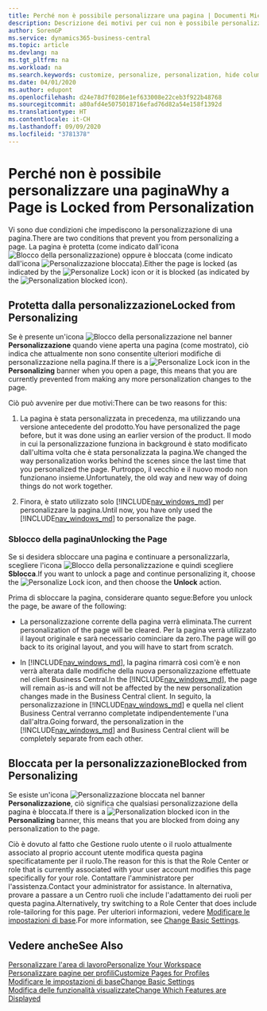 ```yaml
---
title: Perché non è possibile personalizzare una pagina | Documenti Microsoft
description: Descrizione dei motivi per cui non è possibile personalizzare una pagina e delle azioni che è possibile intraprendere per sbloccare la pagina e personalizzarla.
author: SorenGP
ms.service: dynamics365-business-central
ms.topic: article
ms.devlang: na
ms.tgt_pltfrm: na
ms.workload: na
ms.search.keywords: customize, personalize, personalization, hide columns, remove fields, move fields
ms.date: 04/01/2020
ms.author: edupont
ms.openlocfilehash: d24e78d7f0286e1ef633008e22ceb3f922b48768
ms.sourcegitcommit: a80afd4e5075018716efad76d82a54e158f1392d
ms.translationtype: HT
ms.contentlocale: it-CH
ms.lasthandoff: 09/09/2020
ms.locfileid: "3781378"
---
```

# <a name="why-a-page-is-locked-from-personalization"></a><span data-ttu-id="a8c44-103">Perché non è possibile personalizzare una pagina</span><span class="sxs-lookup"><span data-stu-id="a8c44-103">Why a Page is Locked from Personalization</span></span>

<span data-ttu-id="a8c44-104">Vi sono due condizioni che impediscono la personalizzazione di una pagina.</span><span class="sxs-lookup"><span data-stu-id="a8c44-104">There are two conditions that prevent you from personalizing a page.</span></span> <span data-ttu-id="a8c44-105">La pagina è protetta (come indicato dall'icona ![Blocco della personalizzazione](media/personalization-lock-icon.png "Blocco della personalizzazione")) oppure è bloccata (come indicato dall'icona ![Personalizzazione bloccata](media/personalization-blocked-icon.png "Personalizzazione bloccata")).</span><span class="sxs-lookup"><span data-stu-id="a8c44-105">Either the page is locked (as indicated by the ![Personalize Lock](media/personalization-lock-icon.png "Personalize lock")) icon or it is blocked (as indicated by the ![Personalization blocked](media/personalization-blocked-icon.png "Personalization blocked") icon).</span></span>

## <a name="locked-from-personalizing"></a><span data-ttu-id="a8c44-106">Protetta dalla personalizzazione</span><span class="sxs-lookup"><span data-stu-id="a8c44-106">Locked from Personalizing</span></span>

<span data-ttu-id="a8c44-107">Se è presente un'icona ![Blocco della personalizzazione](media/personalization-lock-icon.png "Blocco della personalizzazione") nel banner **Personalizzazione** quando viene aperta una pagina (come mostrato), ciò indica che attualmente non sono consentite ulteriori modifiche di personalizzazione nella pagina.</span><span class="sxs-lookup"><span data-stu-id="a8c44-107">If there is a ![Personalize Lock](media/personalization-lock-icon.png "Personalize lock") icon in the **Personalizing** banner when you open a page, this means that you are currently prevented from making any more personalization changes to the page.</span></span>

<!-- This is because we changed the way personalization works behind the scenes since the last time that you personalized the page. Unfortunately, the old way and new of doing things do not work together.

The page currently includes the last personalization changes that you made. If you want to continue personalizing the page, then you can choose the lock icon and then **Unlock**. Just be aware that if you choose to unlock the page, the current personalization of the page will be cleared, and you will have to start from scratch.
-->

<span data-ttu-id="a8c44-108">Ciò può avvenire per due motivi:</span><span class="sxs-lookup"><span data-stu-id="a8c44-108">There can be two reasons for this:</span></span>

1. <span data-ttu-id="a8c44-109">La pagina è stata personalizzata in precedenza, ma utilizzando una versione antecedente del prodotto.</span><span class="sxs-lookup"><span data-stu-id="a8c44-109">You have personalized the page before, but it was done using an earlier version of the product.</span></span> <span data-ttu-id="a8c44-110">Il modo in cui la personalizzazione funziona in background è stato modificato dall'ultima volta che è stata personalizzata la pagina.</span><span class="sxs-lookup"><span data-stu-id="a8c44-110">We changed the way personalization works behind the scenes since the last time that you personalized the page.</span></span> <span data-ttu-id="a8c44-111">Purtroppo, il vecchio e il nuovo modo non funzionano insieme.</span><span class="sxs-lookup"><span data-stu-id="a8c44-111">Unfortunately, the old way and new way of doing things do not work together.</span></span>

2. <span data-ttu-id="a8c44-112">Finora, è stato utilizzato solo [!INCLUDE[nav_windows_md](includes/nav_windows_md.md)] per personalizzare la pagina.</span><span class="sxs-lookup"><span data-stu-id="a8c44-112">Until now, you have only used the [!INCLUDE[nav_windows_md](includes/nav_windows_md.md)] to personalize the page.</span></span>

### <a name="unlocking-the-page"></a><span data-ttu-id="a8c44-113">Sblocco della pagina</span><span class="sxs-lookup"><span data-stu-id="a8c44-113">Unlocking the Page</span></span>

<span data-ttu-id="a8c44-114">Se si desidera sbloccare una pagina e continuare a personalizzarla, scegliere l'icona ![Blocco della personalizzazione](media/personalization-lock-icon.png "Blocco della personalizzazione") e quindi scegliere **Sblocca**.</span><span class="sxs-lookup"><span data-stu-id="a8c44-114">If you want to unlock a page and continue personalizing it, choose the ![Personalize Lock](media/personalization-lock-icon.png "Personalize lock") icon, and then choose the **Unlock** action.</span></span>  

<span data-ttu-id="a8c44-115">Prima di sbloccare la pagina, considerare quanto segue:</span><span class="sxs-lookup"><span data-stu-id="a8c44-115">Before you unlock the page, be aware of the following:</span></span>

- <span data-ttu-id="a8c44-116">La personalizzazione corrente della pagina verrà eliminata.</span><span class="sxs-lookup"><span data-stu-id="a8c44-116">The current personalization of the page will be cleared.</span></span> <span data-ttu-id="a8c44-117">Per la pagina verrà utilizzato il layout originale e sarà necessario cominciare da zero.</span><span class="sxs-lookup"><span data-stu-id="a8c44-117">The page will go back to its original layout, and you will have to start from scratch.</span></span>

- <span data-ttu-id="a8c44-118">In [!INCLUDE[nav_windows_md](includes/nav_windows_md.md)], la pagina rimarrà così com'è e non verrà alterata dalle modifiche della nuova personalizzazione effettuate nel client Business Central.</span><span class="sxs-lookup"><span data-stu-id="a8c44-118">In the [!INCLUDE[nav_windows_md](includes/nav_windows_md.md)], the page will remain as-is and will not be affected by the new personalization changes made in the Business Central client.</span></span> <span data-ttu-id="a8c44-119">In seguito, la personalizzazione in [!INCLUDE[nav_windows_md](includes/nav_windows_md.md)] e quella nel client Business Central verranno completate indipendentemente l'una dall'altra.</span><span class="sxs-lookup"><span data-stu-id="a8c44-119">Going forward, the personalization in the [!INCLUDE[nav_windows_md](includes/nav_windows_md.md)] and Business Central client will be completely separate from each other.</span></span>

## <a name="blocked-from-personalizing"></a><span data-ttu-id="a8c44-120">Bloccata per la personalizzazione</span><span class="sxs-lookup"><span data-stu-id="a8c44-120">Blocked from Personalizing</span></span>

<span data-ttu-id="a8c44-121">Se esiste un'icona ![Personalizzazione bloccata](media/personalization-blocked-icon.png "Personalizzazione bloccata") nel banner **Personalizzazione**, ciò significa che qualsiasi personalizzazione della pagina è bloccata.</span><span class="sxs-lookup"><span data-stu-id="a8c44-121">If there is a ![Personalization blocked](media/personalization-blocked-icon.png "Personalization blocked") icon in the **Personalizing** banner, this means that you are blocked from doing any personalization to the page.</span></span>

<!-- Only text is translated, so removing this image for non-English UX reasons.  ![Personalize blocked](media/personalization-blocked.png "Personalize lock") -->

<span data-ttu-id="a8c44-122">Ciò è dovuto al fatto che Gestione ruolo utente o il ruolo attualmente associato al proprio account utente modifica questa pagina specificatamente per il ruolo.</span><span class="sxs-lookup"><span data-stu-id="a8c44-122">The reason for this is that the Role Center or role that is currently associated with your user account modifies this page specifically for your role.</span></span> <span data-ttu-id="a8c44-123">Contattare l'amministratore per l'assistenza.</span><span class="sxs-lookup"><span data-stu-id="a8c44-123">Contact your administrator for assistance.</span></span> <span data-ttu-id="a8c44-124">In alternativa, provare a passare a un Centro ruoli che include l'adattamento dei ruoli per questa pagina.</span><span class="sxs-lookup"><span data-stu-id="a8c44-124">Alternatively, try switching to a Role Center that does include role-tailoring for this page.</span></span> <span data-ttu-id="a8c44-125">Per ulteriori informazioni, vedere [Modificare le impostazioni di base](ui-change-basic-settings.md).</span><span class="sxs-lookup"><span data-stu-id="a8c44-125">For more information, see [Change Basic Settings](ui-change-basic-settings.md).</span></span>

## <a name="see-also"></a><span data-ttu-id="a8c44-126">Vedere anche</span><span class="sxs-lookup"><span data-stu-id="a8c44-126">See Also</span></span>
[<span data-ttu-id="a8c44-127">Personalizzare l'area di lavoro</span><span class="sxs-lookup"><span data-stu-id="a8c44-127">Personalize Your Workspace</span></span>](ui-personalization-user.md)  
[<span data-ttu-id="a8c44-128">Personalizzare pagine per profili</span><span class="sxs-lookup"><span data-stu-id="a8c44-128">Customize Pages for Profiles</span></span>](ui-personalization-manage.md)  
[<span data-ttu-id="a8c44-129">Modificare le impostazioni di base</span><span class="sxs-lookup"><span data-stu-id="a8c44-129">Change Basic Settings</span></span>](ui-change-basic-settings.md)  
[<span data-ttu-id="a8c44-130">Modifica delle funzionalità visualizzate</span><span class="sxs-lookup"><span data-stu-id="a8c44-130">Change Which Features are Displayed</span></span>](ui-experiences.md)  

